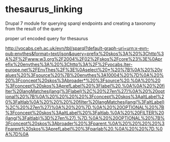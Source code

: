 # thesaurus_linking

Drupal 7 module for querying sparql endpoints and creating a taxonomy from the result of the query

proper url encoded query for thesaurus

http://vocabs.ceh.ac.uk/evn/tbl/sparql?default-graph-uri=urn:x-evn-pub:envthes&format=text/json&query=prefix%20skos%3A%20%3Chttp%3A%2F%2Fwww.w3.org%2F2004%2F02%2Fskos%2Fcore%23%3E%0Aprefix%20envthes%3A%20%3Chttp%3A%2F%2Fvocabs.lter-europe.net%2FEnvThes%2F%3E%0Aselect%20*%20%7B%0A%20%20values%20%3Fsource%20%7B%20envthes%3A10004%20%7D%0A%20%20%3Fconcept%20skos%3Abroader*%20%3Fsource%20.%0A%20%20%3Fconcept%20skos%3AprefLabel%20%3Flabel%20.%0A%0A%20%20filter%20langMatches(lang(%3Flabel)%2C%20%27en%27)%0A%20%20optional%20%7B%0A%20%20%20%20%3Fconcept%20skos%3AaltLabel%20%3Faltlab%0A%20%20%20%20filter%20langMatches(lang(%3FaltLabel)%2C%20%27en%27)%0A%20%20%7D.%0A%20%20OPTIONAL%20%7B%3Fconcept%20skos%3AaltLabel%20%3Faltlab.%0A%20%20FILTER%20(lang(%3Faltlab)%3D%27en%27).%7D.%0A%20%20OPTIONAL%20%7B%3Fconcept%20skos%3Abroader%20%3Fparent.%0A%20%20%20%20%3Fparent%20skos%3AprefLabel%20%3Fparlab%20.%0A%20%20%7D.%0A%7D%0A

